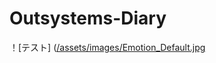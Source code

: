 # Outsystems-Diary

！[テスト]
([/assets/images/Emotion_Default.jpg](https://github.com/yuto1201-UESG/Outsystems-Diary/blob/main/%20Emotion_Default.jpg)
